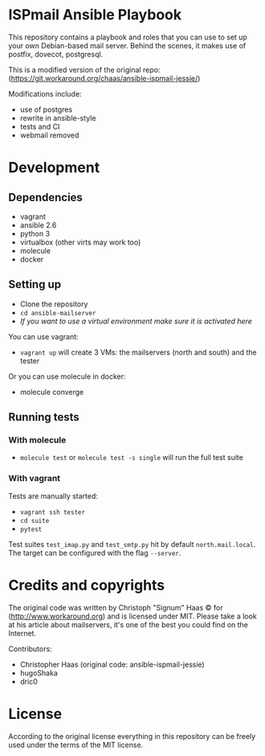# ISPmail Ansible Playbook #

This repository contains a playbook and roles that you can use to set up your
own Debian-based mail server. Behind the scenes, it makes use of postfix,
 dovecot, postgresql.

This is a modified version of the original repo:
(https://git.workaround.org/chaas/ansible-ispmail-jessie/)

Modifications include:
* use of postgres
* rewrite in ansible-style
* tests and CI
* webmail removed

# Development

## Dependencies

* vagrant
* ansible 2.6
* python 3
* virtualbox (other virts may work too)
* molecule
* docker

## Setting up

* Clone the repository
* `cd ansible-mailserver`
* *If you want to use a virtual environment make sure it is activated here*

You can use vagrant:

* `vagrant up` will create 3 VMs: the mailservers (north and south) and the tester

Or you can use molecule in docker:

* molecule converge

## Running tests

### With molecule

* `molecule test` or `molecule test -s single` will run the full test suite

### With vagrant

Tests are  manually started:
* `vagrant ssh tester`
* `cd suite`
* `pytest`

Test suites `test_imap.py` and `test_smtp.py` hit by default
`north.mail.local`. The target can be configured with the flag `--server`.

# Credits and copyrights #

The original code was written by Christoph "Signum" Haas © for
(http://www.workaround.org) and is licensed under MIT.
Please take a look at his article about mailservers, it's one of the best you
could find on the Internet.

Contributors:
- Christopher Haas (original code: ansible-ispmail-jessie)
- hugoShaka
- dric0

# License

According to the original license everything in this repository can be freely
used under the terms of the MIT license.
